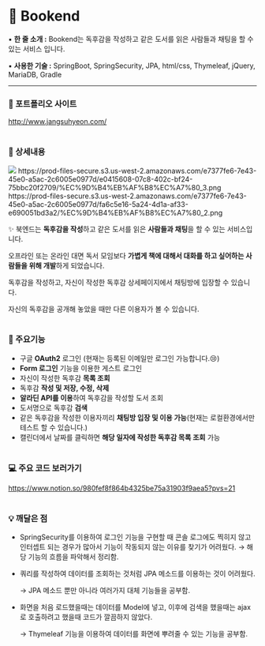 # 📕 Bookend

▪️ **한 줄 소개 :** Bookend는 독후감을 작성하고 같은 도서를 읽은 사람들과 채팅을 할 수 있는 서비스 입니다.

▪️ **사용한 기술 :** SpringBoot, SpringSecurity, JPA, html/css, Thymeleaf, jQuery, MariaDB, Gradle

---

### 🔗 포트폴리오 사이트
http://www.jangsuhyeon.com/
<br><br>
### 📖 상세내용

<img src="https://prod-files-secure.s3.us-west-2.amazonaws.com/e7377fe6-7e43-45e0-a5ac-2c6005e0977d/215776f6-54a0-4bd9-be40-79e5028ff045/%EC%9D%B4%EB%AF%B8%EC%A7%80_1.png">
https://prod-files-secure.s3.us-west-2.amazonaws.com/e7377fe6-7e43-45e0-a5ac-2c6005e0977d/e0415608-07c8-402c-bf24-75bbc20f2709/%EC%9D%B4%EB%AF%B8%EC%A7%80_3.png
https://prod-files-secure.s3.us-west-2.amazonaws.com/e7377fe6-7e43-45e0-a5ac-2c6005e0977d/fa6c5e16-5a24-4d1a-af33-e690051bd3a2/%EC%9D%B4%EB%AF%B8%EC%A7%80_2.png

✨ 북엔드는 **독후감을 작성**하고 같은 도서를 읽은 **사람들과 채팅**을 할 수 있는 서비스입니다.

오프라인 또는 온라인 대면 독서 모임보다 **가볍게 책에 대해서 대화를 하고 싶어하는 사람들을 위해 개발**하게 되었습니다.

독후감을 작성하고, 자신이 작성한 독후감 상세페이지에서 채팅방에 입장할 수 있습니다.

자신의 독후감을 공개해 놓았을 때만 다른 이용자가 볼 수 있습니다.
<br><br>
### 🔑 주요기능

- 구글 **OAuth2** 로그인 (현재는 등록된 이메일만 로그인 가능합니다.😢)
- **Form 로그인** 기능을 이용한 게스트 로그인
- 자신이 작성한 독후감 **목록 조회**
- 독후감 **작성 및 저장, 수정, 삭제**
- **알라딘 API를 이용**하여 독후감을 작성할 도서 조회
- 도서명으로 독후감 **검색**
- 같은 독후감을 작성한 이용자끼리 **채팅방 입장 및 이용 가능**(현재는 로컬환경에서만 테스트 할 수 있습니다.)
- 캘린더에서 날짜를 클릭하면 **해당 일자에 작성한 독후감 목록 조회** 가능
<br><br>
### 💻 주요 코드 보러가기
https://www.notion.so/980fef8f864b4325be75a31903f9aea5?pvs=21
<br><br>
### 💡 **깨달은 점**

- SpringSecurity를 이용하여 로그인 기능을 구현할 때 콘솔 로그에도 찍히지 않고 인터셉트 되는 경우가 많아서 기능이 작동되지 않는 이유를 찾기가 어려웠다. → 해당 기능의 흐름을 파악해서 정리함.
- 쿼리를 작성하여 데이터를 조회하는 것처럼 JPA 메소드를 이용하는 것이 어려웠다.
    
    → JPA 메소드 뿐만 아니라 여러가지 대체 기능들을 공부함.
    
- 화면을 처음 로드했을때는 데이터를 Model에 넣고, 이후에 검색을 했을때는 ajax로 호출하려고 했을때 코드가 깔끔하지 않았다.
    
    → Thymeleaf 기능을 이용하여 데이터를 화면에 뿌려줄 수 있는 기능을 공부함.
